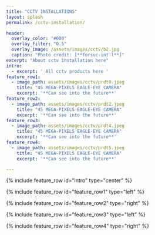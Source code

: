 ```yaml
---
title: "CCTV INSTALLATIONS"
layout: splash
permalink: /cctv-installation/

header:
  overlay_color: "#000"
  overlay_filter: "0.5"
  overlay_image: /assets/images/cctv/b2.jpg
  caption: "Photo credit: [**forsuc-int'l**]"
excerpt: "About cctv installation here"
intro: 
  - excerpt: ' All cctv products here '
feature_row1:
  - image_path: assets/images/cctv/prdt0.jpeg
    title: "45 MEGA-PIXELS EAGLE-EYE CAMERA"
    excerpt: '**Can see into the future**'
feature_row2:
  - image_path: assets/images/cctv/prdt2.jpeg
    title: "45 MEGA-PIXELS EAGLE-EYE CAMERA"
    excerpt: '**Can see into the future**'
feature_row3:
  - image_path: assets/images/cctv/prdt4.jpeg
    title: "45 MEGA-PIXELS EAGLE-EYE CAMERA"
    excerpt: '**Can see into the future**'
feature_row4:
  - image_path: assets/images/cctv/prdt5.jpeg
    title: "45 MEGA-PIXELS EAGLE-EYE CAMERA"
    excerpt: '**Can see into the future**'

---
```


{% include feature_row id="intro" type="center" %}

{% include feature_row id="feature_row1" type="left" %}

{% include feature_row id="feature_row2" type="right" %}

{% include feature_row id="feature_row3" type="left" %}

{% include feature_row id="feature_row4" type="right" %}
